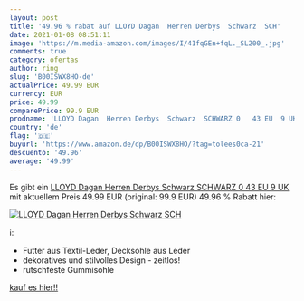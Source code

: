 ```yaml
---
layout: post
title: '49.96 % rabat auf LLOYD Dagan  Herren Derbys  Schwarz  SCH'
date: 2021-01-08 08:51:11
image: 'https://m.media-amazon.com/images/I/41fqGEn+fqL._SL200_.jpg'
comments: true
category: ofertas
author: ring
slug: 'B00ISWX8HO-de'
actualPrice: 49.99 EUR
currency: EUR
price: 49.99
comparePrice: 99.9 EUR
prodname: 'LLOYD Dagan  Herren Derbys  Schwarz  SCHWARZ 0   43 EU  9 UK '
country: 'de'
flag: '🇩🇪'
buyurl: 'https://www.amazon.de/dp/B00ISWX8HO/?tag=tolees0ca-21'
descuento: '49.96'
average: '49.99'
---
```


Es gibt ein [LLOYD Dagan  Herren Derbys  Schwarz  SCHWARZ 0   43 EU  9 UK ](https://www.amazon.de/dp/B00ISWX8HO/?tag=tolees0ca-21) mit aktuellem Preis 49.99 EUR (original: 99.9 EUR) 49.96 % Rabatt hier:

[![LLOYD Dagan  Herren Derbys  Schwarz  SCH](https://m.media-amazon.com/images/I/41fqGEn+fqL._SL200_.jpg)](https://www.amazon.de/dp/B00ISWX8HO/?tag=tolees0ca-21)

ℹ️:

- Futter aus Textil-Leder, Decksohle aus Leder
- dekoratives und stilvolles Design - zeitlos!
- rutschfeste Gummisohle

[kauf es hier!!](https://www.amazon.de/dp/B00ISWX8HO/?tag=tolees0ca-21)
